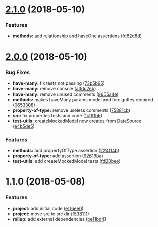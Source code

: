 <a name="2.1.0"></a>
# [2.1.0](https://github.com/InCuca/loopback-chai/compare/v2.0.0...v2.1.0) (2018-05-10)


### Features

* **methods:** add relationship and haveOne assertions ([fd62d8d](https://github.com/InCuca/loopback-chai/commit/fd62d8d))



<a name="2.0.0"></a>
# [2.0.0](https://github.com/InCuca/loopback-chai/compare/v1.1.0...v2.0.0) (2018-05-10)


### Bug Fixes

* **have-many:** fix tests not passing ([73b5b95](https://github.com/InCuca/loopback-chai/commit/73b5b95))
* **have-many:** remove console ([a3dc2eb](https://github.com/InCuca/loopback-chai/commit/a3dc2eb))
* **have-many:** remove unused comments ([9655a4e](https://github.com/InCuca/loopback-chai/commit/9655a4e))
* **methods:** makes haveMany params model and foreignKey required ([0653308](https://github.com/InCuca/loopback-chai/commit/0653308))
* **property-of-type:** remove useless comments ([75881cb](https://github.com/InCuca/loopback-chai/commit/75881cb))
* **src:** fix properties tests and code ([1cf91b6](https://github.com/InCuca/loopback-chai/commit/1cf91b6))
* **test-utils:** createMockedModel now creates from DataSource ([e4b5de5](https://github.com/InCuca/loopback-chai/commit/e4b5de5))


### Features

* **methods:** add propertyOfType assertion ([224f14b](https://github.com/InCuca/loopback-chai/commit/224f14b))
* **property-of-type:** add assertion ([92619ba](https://github.com/InCuca/loopback-chai/commit/92619ba))
* **test-utils:** add createMockedModel tests ([fd20bee](https://github.com/InCuca/loopback-chai/commit/fd20bee))



<a name="1.1.0"></a>
# 1.1.0 (2018-05-08)


### Features

* **project:** add initial code ([e116ee0](https://github.com/InCuca/loopback-chai/commit/e116ee0))
* **project:** move src to src dir ([f538111](https://github.com/InCuca/loopback-chai/commit/f538111))
* **rollup:** add external dependencies ([be11bd4](https://github.com/InCuca/loopback-chai/commit/be11bd4))



